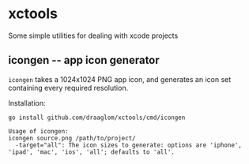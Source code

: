 # xctools
Some simple utilities for dealing with xcode projects


## icongen -- app icon generator

`icongen` takes a 1024x1024 PNG app icon, and generates an icon set containing every required resolution.

Installation:

```
go install github.com/draaglom/xctools/cmd/icongen
```

```
Usage of icongen:
icongen source.png /path/to/project/
  -target="all": The icon sizes to generate: options are 'iphone', 'ipad', 'mac', 'ios', 'all'; defaults to 'all'.
```

